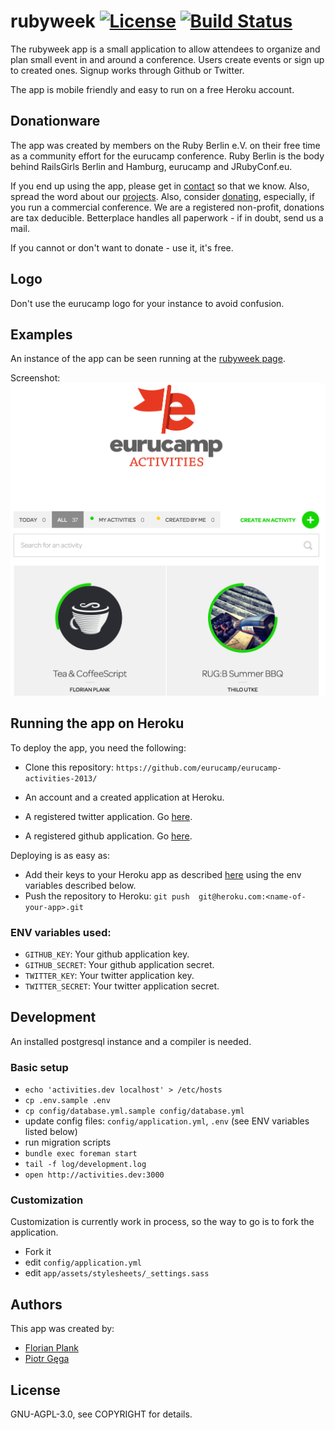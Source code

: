 # rubyweek [![License](http://img.shields.io/:license-AGPL-0030c8.svg)](COPYRIGHT) [![Build Status](https://travis-ci.org/eurucamp/eurucamp-activities.png?branch=master)](https://travis-ci.org/eurucamp/eurucamp-activities)

The rubyweek app is a small application to allow attendees to organize and plan small event in and around a conference. Users create events or sign up to created ones. Signup works through Github or Twitter.

The app is mobile friendly and easy to run on a free Heroku account.

## Donationware

The app was created by members on the Ruby Berlin e.V. on their free time as a community effort for the eurucamp conference. Ruby Berlin is the body behind RailsGirls Berlin and Hamburg, eurucamp and JRubyConf.eu.

If you end up using the app, please get in [contact](mailto:info@eurucamp.org) so that we know. Also, spread the word about our [projects](http://rubyberlin.org). Also, consider [donating](https://www.betterplace.org/en/organisations/ruby-berlin/), especially, if you run a commercial conference. We are a registered non-profit, donations are tax deducible. Betterplace handles all paperwork - if in doubt, send us a mail.

If you cannot or don't want to donate - use it, it's free.

## Logo

Don't use the eurucamp logo for your instance to avoid confusion.

## Examples

An instance of the app can be seen running at the [rubyweek page](http://rubyweek.eurucamp.org).

Screenshot: ![The activities app](screenshot.png)

## Running the app on Heroku

To deploy the app, you need the following:

* Clone this repository: `https://github.com/eurucamp/eurucamp-activities-2013/`

* An account and a created application at Heroku.
* A registered twitter application. Go [here](https://apps.twitter.com/).
* A registered github application. Go [here](https://github.com/settings/applications).

Deploying is as easy as:

* Add their keys to your Heroku app as described [here](https://devcenter.heroku.com/articles/config-vars) using the env variables described below.
* Push the repository to Heroku: `git push  git@heroku.com:<name-of-your-app>.git`

### **ENV** variables used:

* `GITHUB_KEY`: Your github application key.
* `GITHUB_SECRET`: Your github application secret.
* `TWITTER_KEY`: Your twitter application key.
* `TWITTER_SECRET`: Your twitter application secret.

## Development

An installed postgresql instance and a compiler is needed.

### Basic setup

* `echo 'activities.dev localhost' > /etc/hosts`
* `cp .env.sample .env`
* `cp config/database.yml.sample config/database.yml`
* update config files: `config/application.yml`, `.env` (see ENV variables listed below)
* run migration scripts
* `bundle exec foreman start`
* `tail -f log/development.log`
* `open http://activities.dev:3000`

### Customization

Customization is currently work in process, so the way to go is to fork the application.

* Fork it
* edit `config/application.yml`
* edit `app/assets/stylesheets/_settings.sass`

## Authors

This app was created by:

* [Florian Plank](https://twitter.com/polarblau)
* [Piotr Gęga](https://twitter.com/piotrgega)

## License

GNU-AGPL-3.0, see COPYRIGHT for details.
